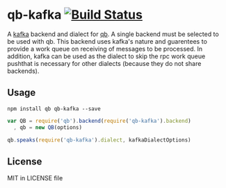 # qb-kafka [![Build Status][1]][2]

A [kafka](https://kafka.apache.org) backend and dialect for [qb](https://github.com/Rafflecopter/node-qb). A single backend must be selected to be used with qb. This backend uses kafka's nature and guarentees to provide a work queue on receiving of messages to be processed. In addition, kafka can be used as the dialect to skip the rpc work queue pushthat is necessary for other dialects (because they do not share backends).

## Usage

```
npm install qb qb-kafka --save
```

```javascript
var QB = require('qb').backend(require('qb-kafka').backend)
  , qb = new QB(options)

qb.speaks(require('qb-kafka').dialect, kafkaDialectOptions)
```

## License

MIT in LICENSE file

[1]: https://travis-ci.org/Rafflecopter/node-qb-kafka.png?branch=master
[2]: http://travis-ci.org/Rafflecopter/node-qb-kafka
